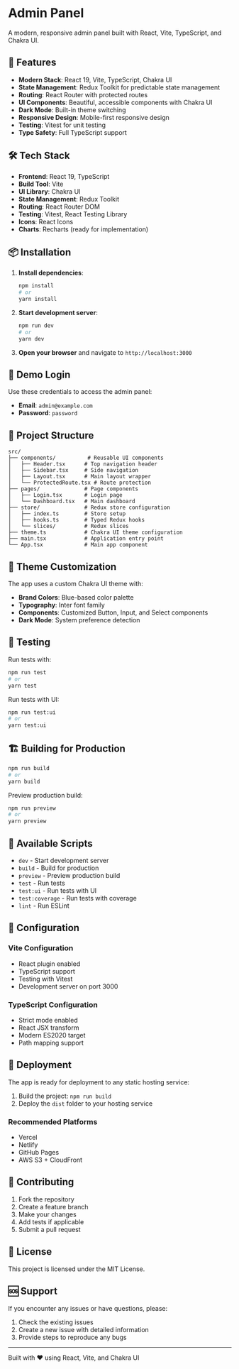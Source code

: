 # Admin Panel

A modern, responsive admin panel built with React, Vite, TypeScript, and Chakra UI.

## 🚀 Features

- **Modern Stack**: React 19, Vite, TypeScript, Chakra UI
- **State Management**: Redux Toolkit for predictable state management
- **Routing**: React Router with protected routes
- **UI Components**: Beautiful, accessible components with Chakra UI
- **Dark Mode**: Built-in theme switching
- **Responsive Design**: Mobile-first responsive design
- **Testing**: Vitest for unit testing
- **Type Safety**: Full TypeScript support

## 🛠️ Tech Stack

- **Frontend**: React 19, TypeScript
- **Build Tool**: Vite
- **UI Library**: Chakra UI
- **State Management**: Redux Toolkit
- **Routing**: React Router DOM
- **Testing**: Vitest, React Testing Library
- **Icons**: React Icons
- **Charts**: Recharts (ready for implementation)

## 📦 Installation

1. **Install dependencies**:
   ```bash
   npm install
   # or
   yarn install
   ```

2. **Start development server**:
   ```bash
   npm run dev
   # or
   yarn dev
   ```

3. **Open your browser** and navigate to `http://localhost:3000`

## 🔐 Demo Login

Use these credentials to access the admin panel:

- **Email**: `admin@example.com`
- **Password**: `password`

## 📁 Project Structure

```
src/
├── components/          # Reusable UI components
│   ├── Header.tsx      # Top navigation header
│   ├── Sidebar.tsx     # Side navigation
│   ├── Layout.tsx      # Main layout wrapper
│   └── ProtectedRoute.tsx # Route protection
├── pages/              # Page components
│   ├── Login.tsx       # Login page
│   └── Dashboard.tsx   # Main dashboard
├── store/              # Redux store configuration
│   ├── index.ts        # Store setup
│   ├── hooks.ts        # Typed Redux hooks
│   └── slices/         # Redux slices
├── theme.ts            # Chakra UI theme configuration
├── main.tsx            # Application entry point
└── App.tsx             # Main app component
```

## 🎨 Theme Customization

The app uses a custom Chakra UI theme with:

- **Brand Colors**: Blue-based color palette
- **Typography**: Inter font family
- **Components**: Customized Button, Input, and Select components
- **Dark Mode**: System preference detection

## 🧪 Testing

Run tests with:

```bash
npm run test
# or
yarn test
```

Run tests with UI:

```bash
npm run test:ui
# or
yarn test:ui
```

## 🏗️ Building for Production

```bash
npm run build
# or
yarn build
```

Preview production build:

```bash
npm run preview
# or
yarn preview
```

## 📝 Available Scripts

- `dev` - Start development server
- `build` - Build for production
- `preview` - Preview production build
- `test` - Run tests
- `test:ui` - Run tests with UI
- `test:coverage` - Run tests with coverage
- `lint` - Run ESLint

## 🔧 Configuration

### Vite Configuration
- React plugin enabled
- TypeScript support
- Testing with Vitest
- Development server on port 3000

### TypeScript Configuration
- Strict mode enabled
- React JSX transform
- Modern ES2020 target
- Path mapping support

## 🚀 Deployment

The app is ready for deployment to any static hosting service:

1. Build the project: `npm run build`
2. Deploy the `dist` folder to your hosting service

### Recommended Platforms
- Vercel
- Netlify
- GitHub Pages
- AWS S3 + CloudFront

## 🤝 Contributing

1. Fork the repository
2. Create a feature branch
3. Make your changes
4. Add tests if applicable
5. Submit a pull request

## 📄 License

This project is licensed under the MIT License.

## 🆘 Support

If you encounter any issues or have questions, please:

1. Check the existing issues
2. Create a new issue with detailed information
3. Provide steps to reproduce any bugs

---

Built with ❤️ using React, Vite, and Chakra UI

